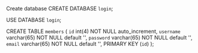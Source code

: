 Create database
CREATE DATABASE `login`;

USE DATABASE `login`;

CREATE TABLE `members` (
`id` int(4) NOT NULL auto_increment,
`username` varchar(65) NOT NULL default '',
`password` varchar(65) NOT NULL default '',
`email` varchar(65) NOT NULL default '',
PRIMARY KEY (`id`)
);
